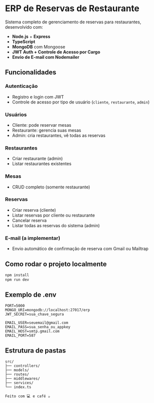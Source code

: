 # ERP de Reservas de Restaurante

Sistema completo de gerenciamento de reservas para restaurantes, desenvolvido com:

- **Node.js** + **Express**
- **TypeScript**
- **MongoDB** com Mongoose
- **JWT Auth + Controle de Acesso por Cargo**
- **Envio de E-mail com Nodemailer**

## Funcionalidades

### Autenticação
- Registro e login com JWT
- Controle de acesso por tipo de usuário (`cliente`, `restaurante`, `admin`)

### Usuários
- Cliente: pode reservar mesas
- Restaurante: gerencia suas mesas
- Admin: cria restaurantes, vê todas as reservas

### Restaurantes
- Criar restaurante (admin)
- Listar restaurantes existentes

### Mesas
- CRUD completo (somente restaurante)

### Reservas
- Criar reserva (cliente)
- Listar reservas por cliente ou restaurante
- Cancelar reserva
- Listar todas as reservas do sistema (admin)

### E-mail (a implementar)
- Envio automático de confirmação de reserva com Gmail ou Mailtrap

## Como rodar o projeto localmente

```bash
npm install
npm run dev

```
## Exemplo de .env

```env
PORT=5000
MONGO_URI=mongodb://localhost:27017/erp
JWT_SECRET=sua_chave_segura

EMAIL_USER=seuemail@gmail.com
EMAIL_PASS=sua_senha_ou_appkey
EMAIL_HOST=smtp.gmail.com
EMAIL_PORT=587
```
## Estrutura de pastas

```
src/
├── controllers/      
├── models/            
├── routes/            
├── middlewares/       
├── services/          
└── index.ts           

Feito com 💻 e café ☕